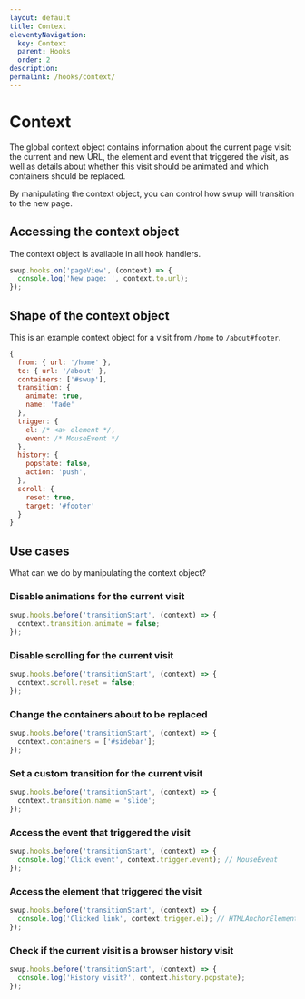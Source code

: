 ```yaml
---
layout: default
title: Context
eleventyNavigation:
  key: Context
  parent: Hooks
  order: 2
description:
permalink: /hooks/context/
---
```


# Context

The global context object contains information about the current page visit: the current and new
URL, the element and event that triggered the visit, as well as details about whether this visit
should be animated and which containers should be replaced.

By manipulating the context object, you can control how swup will transition to the new page.

## Accessing the context object

The context object is available in all hook handlers.

```javascript
swup.hooks.on('pageView', (context) => {
  console.log('New page: ', context.to.url);
});
```

## Shape of the context object

This is an example context object for a visit from `/home` to `/about#footer`.

```javascript
{
  from: { url: '/home' },
  to: { url: '/about' },
  containers: ['#swup'],
  transition: {
    animate: true,
    name: 'fade'
  },
  trigger: {
    el: /* <a> element */,
    event: /* MouseEvent */
  },
  history: {
    popstate: false,
    action: 'push',
  },
  scroll: {
    reset: true,
    target: '#footer'
  }
}
```

## Use cases

What can we do by manipulating the context object?

### Disable animations for the current visit

```javascript
swup.hooks.before('transitionStart', (context) => {
  context.transition.animate = false;
});
```

### Disable scrolling for the current visit

```javascript
swup.hooks.before('transitionStart', (context) => {
  context.scroll.reset = false;
});
```

### Change the containers about to be replaced

```javascript
swup.hooks.before('transitionStart', (context) => {
  context.containers = ['#sidebar'];
});
```

### Set a custom transition for the current visit

```javascript
swup.hooks.before('transitionStart', (context) => {
  context.transition.name = 'slide';
});
```

### Access the event that triggered the visit

```javascript
swup.hooks.before('transitionStart', (context) => {
  console.log('Click event', context.trigger.event); // MouseEvent
});
```

### Access the element that triggered the visit

```javascript
swup.hooks.before('transitionStart', (context) => {
  console.log('Clicked link', context.trigger.el); // HTMLAnchorElement
});
```

### Check if the current visit is a browser history visit

```javascript
swup.hooks.before('transitionStart', (context) => {
  console.log('History visit?', context.history.popstate);
});
```

